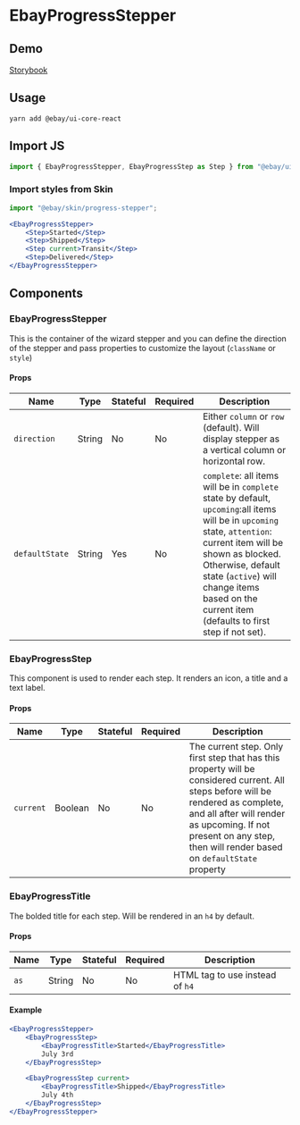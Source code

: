 # EbayProgressStepper

## Demo

[Storybook](https://opensource.ebay.com/ebayui-core-react/main/?path=/story/progress-ebay-progress-stepper--default)

## Usage

```
yarn add @ebay/ui-core-react
```

## Import JS

```jsx harmony
import { EbayProgressStepper, EbayProgressStep as Step } from "@ebay/ui-core-react/ebay-progress-stepper";
```

### Import styles from Skin

```jsx
import "@ebay/skin/progress-stepper";
```

```jsx
<EbayProgressStepper>
    <Step>Started</Step>
    <Step>Shipped</Step>
    <Step current>Transit</Step>
    <Step>Delivered</Step>
</EbayProgressStepper>
```

## Components

### EbayProgressStepper

This is the container of the wizard stepper and you can define the direction of the stepper and pass properties to
customize the layout (`className` or `style`)

#### Props

| Name           | Type   | Stateful | Required | Description                                                                                                                                                                                                                                                                              |
| -------------- | ------ | -------- | -------- | ---------------------------------------------------------------------------------------------------------------------------------------------------------------------------------------------------------------------------------------------------------------------------------------- |
| `direction`    | String | No       | No       | Either `column` or `row` (default). Will display stepper as a vertical column or horizontal row.                                                                                                                                                                                         |
| `defaultState` | String | Yes      | No       | `complete`: all items will be in `complete` state by default, `upcoming`:all items will be in `upcoming` state, `attention`: current item will be shown as blocked. Otherwise, default state (`active`) will change items based on the current item (defaults to first step if not set). |

### EbayProgressStep

This component is used to render each step. It renders an icon, a title and a text label.

#### Props

| Name      | Type    | Stateful | Required | Description                                                                                                                                                                                                                                              |
| --------- | ------- | -------- | -------- | -------------------------------------------------------------------------------------------------------------------------------------------------------------------------------------------------------------------------------------------------------- |
| `current` | Boolean | No       | No       | The current step. Only first step that has this property will be considered current. All steps before will be rendered as complete, and all after will render as upcoming. If not present on any step, then will render based on `defaultState` property |

### EbayProgressTitle

The bolded title for each step. Will be rendered in an `h4` by default.

#### Props

| Name | Type   | Stateful | Required | Description                     |
| ---- | ------ | -------- | -------- | ------------------------------- |
| `as` | String | No       | No       | HTML tag to use instead of `h4` |

#### Example

```jsx
<EbayProgressStepper>
    <EbayProgressStep>
        <EbayProgressTitle>Started</EbayProgressTitle>
        July 3rd
    </EbayProgressStep>

    <EbayProgressStep current>
        <EbayProgressTitle>Shipped</EbayProgressTitle>
        July 4th
    </EbayProgressStep>
</EbayProgressStepper>
```
